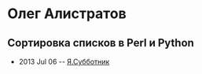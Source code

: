 # Олег Алистратов

## Сортировка списков в Perl и Python
- 2013 Jul 06 -- [Я.Субботник](https://events.yandex.ru/lib/talks/971/)    
